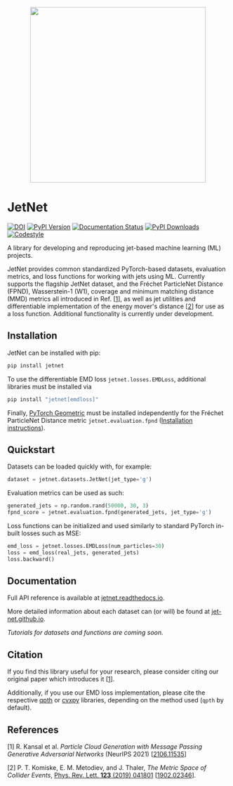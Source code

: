 <p align="center">
  <img width="400" src="https://raw.githubusercontent.com/rkansal47/JetNet/main/docs/_static/images/jetnetlogo.png" />
</p>

# JetNet

[![DOI](https://zenodo.org/badge/DOI/10.5281/zenodo.5598104.svg)](https://doi.org/10.5281/zenodo.5598104) 
[![PyPI Version](https://badge.fury.io/py/jetnet.svg)](https://pypi.org/project/jetnet/)
[![Documentation Status](https://readthedocs.org/projects/jetnet/badge/?version=latest)](https://jetnet.readthedocs.io/en/latest/)
[![PyPI Downloads](https://img.shields.io/pypi/dm/jetnet)](https://pypi.org/project/jetnet/)
[![Codestyle](https://img.shields.io/badge/code%20style-black-000000.svg)](https://github.com/psf/black)

A library for developing and reproducing jet-based machine learning (ML) projects.

JetNet provides common standardized PyTorch-based datasets, evaluation metrics, and loss functions for working with jets using ML. Currently supports the flagship JetNet dataset, and the Fréchet ParticleNet Distance (FPND), Wasserstein-1 (W1), coverage and minimum matching distance (MMD) metrics all introduced in Ref. [[1](#references)], as well as jet utilities and differentiable implementation of the energy mover's distance [[2](#references)] for use as a loss function. Additional functionality is currently under development.


## Installation

JetNet can be installed with pip:

```bash
pip install jetnet
```

To use the differentiable EMD loss `jetnet.losses.EMDLoss`, additional libraries must be installed via

```bash
pip install "jetnet[emdloss]"
```

Finally, [PyTorch Geometric](https://github.com/pyg-team/pytorch_geometric) must be installed independently for the Fréchet ParticleNet Distance metric `jetnet.evaluation.fpnd` ([Installation instructions](https://github.com/pyg-team/pytorch_geometric#installation)).


## Quickstart

Datasets can be loaded quickly with, for example:

```python
dataset = jetnet.datasets.JetNet(jet_type='g')
```

Evaluation metrics can be used as such:

```python
generated_jets = np.random.rand(50000, 30, 3)
fpnd_score = jetnet.evaluation.fpnd(generated_jets, jet_type='g')
```

Loss functions can be initialized and used similarly to standard PyTorch in-built losses such as MSE:

```python
emd_loss = jetnet.losses.EMDLoss(num_particles=30)
loss = emd_loss(real_jets, generated_jets)
loss.backward()
```

## Documentation

Full API reference is available at [jetnet.readthedocs.io](https://jetnet.readthedocs.io/en/latest/).

More detailed information about each dataset can (or will) be found at [jet-net.github.io](https://jet-net.github.io/).

*Tutorials for datasets and functions are coming soon.*

## Citation

If you find this library useful for your research, please consider citing our original paper which introduces it [[1](#references)].

<!-- 
```latex
@inproceedings{kansal21,
 author = {Raghav Kansal and Javier Duarte and Hao Su and Breno Orzari and Thiago Tomei and Maurizio Pierini and Mary Touranakou and Jean-Roch Vlimant and Dimitrios Gunopulos},
 booktitle = {Advances in Neural Information Processing Systems},
 editor = {H. Larochelle and M. Ranzato and R. Hadsell and M. F. Balcan and H. Lin},
 pages = {1--12},
 publisher = {Curran Associates, Inc.},
 title = {Particle Cloud Generation with Message Passing Generative Adversarial Networks},
 url = {https://proceedings.neurips.cc/paper/2020/file/0004d0b59e19461ff126e3a08a814c33-Paper.pdf},
 volume = {33},
 year = {2020}
}
``` -->

Additionally, if you use our EMD loss implementation, please cite the respective [qpth](https://locuslab.github.io/qpth/) or [cvxpy](https://github.com/cvxpy/cvxpy) libraries, depending on the method used (`qpth` by default). 


## References

[1] R. Kansal et al. *Particle Cloud Generation with Message Passing Generative Adversarial Networks* (NeurIPS 2021) [[2106.11535](https://arxiv.org/abs/2106.11535)]

[2] P. T. Komiske, E. M. Metodiev, and J. Thaler, _The Metric Space of Collider Events_, [Phys. Rev. Lett. __123__ (2019) 041801](https://doi.org/10.1103/PhysRevLett.123.041801) [[1902.02346](https://arxiv.org/abs/1902.02346)].
